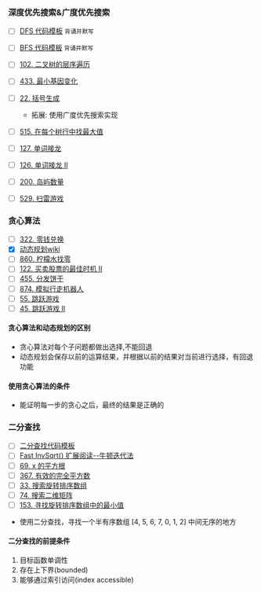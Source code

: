 ### 深度优先搜索&广度优先搜索
- [ ] [DFS 代码模板](https://shimo.im/docs/UdY2UUKtliYXmk8t/read) `背诵并默写`
- [ ] [BFS 代码模板](https://shimo.im/docs/ZBghMEZWix0Lc2jQ/read) `背诵并默写`
- [ ] [102. 二叉树的层序遍历](https://leetcode-cn.com/problems/binary-tree-level-order-traversal)
- [ ] [433. 最小基因变化](https://leetcode-cn.com/problems/minimum-genetic-mutation)
- [ ] [22. 括号生成](https://leetcode-cn.com/problems/generate-parentheses/#/description)
   - 拓展: 使用广度优先搜索实现
- [ ] [515. 在每个树行中找最大值](https://leetcode-cn.com/problems/find-largest-value-in-each-tree-row)
- [ ] [127. 单词接龙](https://leetcode-cn.com/problems/word-ladder/description/)
- [ ] [126. 单词接龙 II](https://leetcode-cn.com/problems/word-ladder-ii/description/)
- [ ] [200. 岛屿数量](https://leetcode-cn.com/problems/number-of-islands/)
- [ ] [529. 扫雷游戏](https://leetcode-cn.com/problems/minesweeper/description/)


### 贪心算法
- [ ] [322. 零钱兑换](https://leetcode-cn.com/problems/coin-change/)
- [X] [动态规划wiki](https://zh.wikipedia.org/wiki/%E5%8A%A8%E6%80%81%E8%A7%84%E5%88%92)
- [ ] [860. 柠檬水找零](https://leetcode-cn.com/problems/lemonade-change/description/) 
- [ ] [122. 买卖股票的最佳时机 II](https://leetcode-cn.com/problems/best-time-to-buy-and-sell-stock-ii/description/)
- [ ] [455. 分发饼干](https://leetcode-cn.com/problems/assign-cookies/description/)
- [ ] [874. 模拟行走机器人](https://leetcode-cn.com/problems/walking-robot-simulation/description/)
- [ ] [55. 跳跃游戏](https://leetcode-cn.com/problems/jump-game/)
- [ ] [45. 跳跃游戏 II](https://leetcode-cn.com/problems/jump-game-ii/)

#### 贪心算法和动态规划的区别
 - 贪心算法对每个子问题都做出选择,不能回退
 - 动态规划会保存以前的运算结果，并根据以前的结果对当前进行选择，有回退功能
#### 使用贪心算法的条件
- 能证明每一步的贪心之后，最终的结果是正确的

### 二分查找
- [ ] [二分查找代码模板](https://shimo.im/docs/xvIIfeEzWYEUdBPD/read)
- [ ] [Fast InvSqrt() 扩展阅读--牛顿迭代法](https://www.beyond3d.com/content/articles/8/) 
- [ ] [69. x 的平方根](https://leetcode-cn.com/problems/sqrtx/)
- [ ] [367. 有效的完全平方数](https://leetcode-cn.com/problems/valid-perfect-square/)
- [ ] [33. 搜索旋转排序数组](https://leetcode-cn.com/problems/search-in-rotated-sorted-array/)
- [ ] [74. 搜索二维矩阵](https://leetcode-cn.com/problems/search-a-2d-matrix/)
- [ ] [153. 寻找旋转排序数组中的最小值](https://leetcode-cn.com/problems/find-minimum-in-rotated-sorted-array/)
- 使用二分查找，寻找一个半有序数组 [4, 5, 6, 7, 0, 1, 2] 中间无序的地方

#### 二分查找的前提条件
1. 目标函数单调性
2. 存在上下界(bounded)
3. 能够通过索引访问(index accessible)
